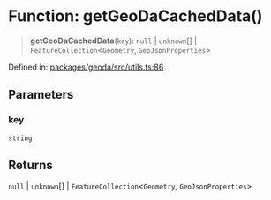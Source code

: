 # Function: getGeoDaCachedData()

> **getGeoDaCachedData**(`key`): `null` \| `unknown`[] \| `FeatureCollection`\<`Geometry`, `GeoJsonProperties`\>

Defined in: [packages/geoda/src/utils.ts:86](https://github.com/GeoDaCenter/openassistant/blob/36f516b8229288259590b2d9dab3b10cbfc3cbfd/packages/geoda/src/utils.ts#L86)

## Parameters

### key

`string`

## Returns

`null` \| `unknown`[] \| `FeatureCollection`\<`Geometry`, `GeoJsonProperties`\>
